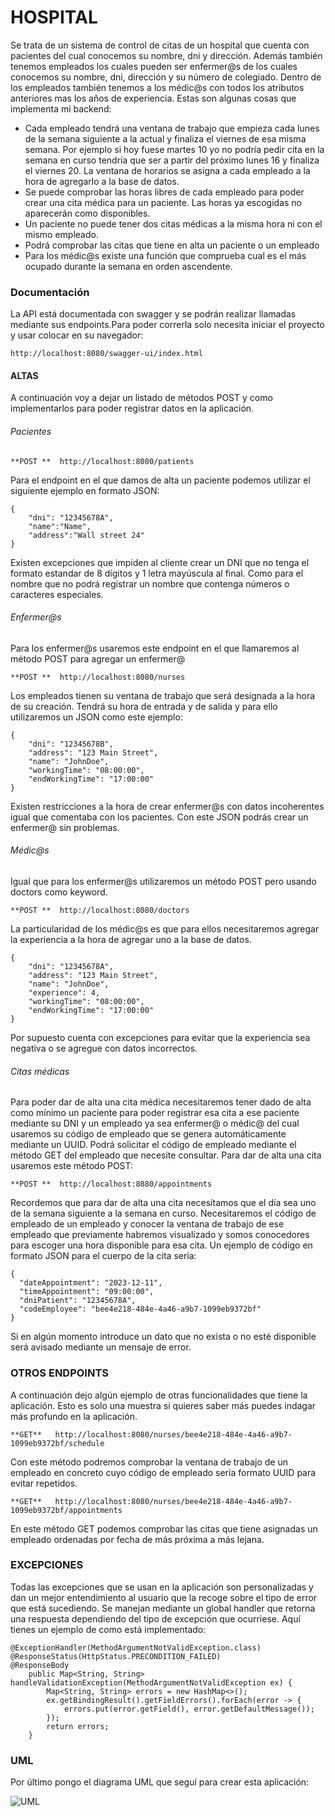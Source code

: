 # HOSPITAL

Se trata de un sistema de control de citas de un hospital que cuenta con pacientes del cual conocemos su nombre, dni y dirección. Además también tenemos empleados los cuales pueden ser enfermer@s de los cuales conocemos su nombre, dni, dirección y su número de colegiado. Dentro de los empleados también tenemos a los médic@s con todos los atributos anteriores mas los años de experiencia.
Estas son algunas cosas que implementa mi backend:
- Cada empleado tendrá una ventana de trabajo que empieza cada lunes de la semana siguiente a la actual y finaliza el viernes de esa misma semana. Por ejemplo si hoy fuese martes 10 yo no podría pedir cita en la semana en curso tendría que ser a partir del próximo lunes 16 y finaliza el viernes 20. La ventana de horarios se asigna a cada empleado a la hora de agregarlo a la base de datos.
- Se puede comprobar las horas libres de cada empleado para poder crear una cita médica para un paciente. Las horas ya escogidas no aparecerán como disponibles.
- Un paciente no puede tener dos citas médicas a la misma hora ni con el mismo empleado.
- Podrá comprobar las citas que tiene en alta un paciente o un empleado
- Para los médic@s existe una función que comprueba cual es el más ocupado durante la semana en orden ascendente.

### Documentación

La API está documentada con swagger y se podrán realizar llamadas mediante sus endpoints.Para poder correrla solo necesita iniciar el proyecto y usar colocar en su navegador:
~~~
http://localhost:8080/swagger-ui/index.html
~~~

#### ALTAS

A continuación voy a dejar un listado de métodos POST y como implementarlos para poder registrar datos en la aplicación.
###### Pacientes
~~~
**POST **  http://localhost:8080/patients
~~~
Para el endpoint en el que damos de alta un paciente podemos utilizar el siguiente ejemplo en formato JSON:

~~~
{
    "dni": "12345678A",
    "name":"Name",
    "address":"Wall street 24"
}
~~~
Existen excepciones que impiden al cliente crear un DNI que no tenga el formato estandar de 8 dígitos y 1 letra mayúscula al final. Como para el nombre que no podrá registrar un nombre que contenga números o caracteres especiales.

###### Enfermer@s
Para los enfermer@s usaremos este endpoint en el que llamaremos al método POST para agregar un enfermer@

~~~
**POST **  http://localhost:8080/nurses
~~~
Los empleados tienen su ventana de trabajo que será designada a la hora de su creación. Tendrá su hora de entrada y de salida y para ello utilizaremos un JSON como este ejemplo:
~~~
{
    "dni": "12345678B",
    "address": "123 Main Street",
    "name": "JohnDoe",
    "workingTime": "08:00:00",
    "endWorkingTime": "17:00:00"
}
~~~
Existen restricciones a la hora de crear enfermer@s con datos incoherentes igual que comentaba con los pacientes. Con este JSON podrás crear un enfermer@ sin problemas.

###### Médic@s

Igual que para los enfermer@s utilizaremos un método POST pero usando doctors como keyword.
~~~
**POST **  http://localhost:8080/doctors
~~~
La particularidad de los médic@s es que para ellos necesitaremos agregar la experiencia a la hora de agregar uno a la base de datos.
~~~
{
    "dni": "12345678A",
    "address": "123 Main Street",
    "name": "JohnDoe",
    "experience": 4,
    "workingTime": "08:00:00",
    "endWorkingTime": "17:00:00"
}
~~~
Por supuesto cuenta con excepciones para evitar que la experiencia sea negativa o se agregue con datos incorrectos.

###### Citas médicas

Para poder dar de alta una cita médica necesitaremos tener dado de alta como mínimo un paciente para poder registrar esa cita a ese paciente mediante su DNI y un empleado ya sea enfermer@ o médic@ del cual usaremos su código de empleado que se genera automáticamente mediante un UUID. Podrá solicitar el código de empleado mediante el método GET del empleado que necesite consultar. Para dar de alta una cita usaremos este método POST:

~~~
**POST **  http://localhost:8080/appointments
~~~
Recordemos que para dar de alta una cita necesitamos que el día sea uno de la semana siguiente a la semana en curso. Necesitaremos el código de empleado de un empleado y conocer la ventana de trabajo de ese empleado que previamente habremos visualizado y somos conocedores para escoger una hora disponible para esa cita. Un ejemplo de código en formato JSON para el cuerpo de la cita sería:

~~~
{
  "dateAppointment": "2023-12-11",
  "timeAppointment": "09:00:00",
  "dniPatient": "12345678A",
  "codeEmployee": "bee4e218-484e-4a46-a9b7-1099eb9372bf"
}
~~~
Si en algún momento introduce un dato que no exista o no esté disponible será avisado mediante un mensaje de error.

### OTROS ENDPOINTS

A continuación dejo algún ejemplo de otras funcionalidades que tiene la aplicación. Esto es solo una muestra si quieres saber más puedes indagar más profundo en la aplicación.
~~~
**GET**   http://localhost:8080/nurses/bee4e218-484e-4a46-a9b7-1099eb9372bf/schedule
~~~
Con este método podremos comprobar la ventana de trabajo de un empleado en concreto cuyo código de empleado sería formato UUID para evitar repetidos.

~~~
**GET**   http://localhost:8080/nurses/bee4e218-484e-4a46-a9b7-1099eb9372bf/appointments
~~~
En este método GET podemos comprobar las citas que tiene asignadas un empleado ordenadas por fecha de más próxima a más lejana.

### EXCEPCIONES
Todas las excepciones que se usan en la aplicación son personalizadas y dan un mejor entendimiento al usuario que la recoge sobre el tipo de error que está sucediendo. Se manejan mediante un global handler que retorna una respuesta dependiendo del tipo de excepción que ocurriese. Aquí tienes un ejemplo de como está implementado:

~~~
@ExceptionHandler(MethodArgumentNotValidException.class)
@ResponseStatus(HttpStatus.PRECONDITION_FAILED)
@ResponseBody
    public Map<String, String> handleValidationException(MethodArgumentNotValidException ex) {
        Map<String, String> errors = new HashMap<>();
        ex.getBindingResult().getFieldErrors().forEach(error -> {
            errors.put(error.getField(), error.getDefaultMessage());
        });
        return errors;
    }
~~~

### UML

Por último pongo el diagrama UML que seguí para crear esta aplicación:

![UML](./Curso2023/uml.png)


